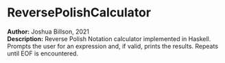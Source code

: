 # ReversePolishCalculator
**Author:** Joshua Billson, 2021  
**Description:** Reverse Polish Notation calculator implemented in Haskell. Prompts the user for an expression and, 
if valid, prints the results. Repeats until EOF is encountered. 